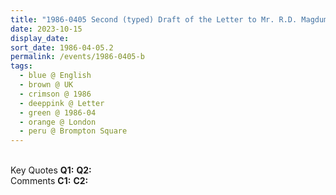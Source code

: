 ```yaml
---
title: "1986-0405 Second (typed) Draft of the Letter to Mr. R.D. Magdum (a Civil Engineer) with Handwritten Corrections, House, 48 Brompton Square, Knightsbridge, London, UK"
date: 2023-10-15
display_date: 
sort_date: 1986-04-05.2
permalink: /events/1986-0405-b
tags:
  - blue @ English
  - brown @ UK
  - crimson @ 1986
  - deeppink @ Letter
  - green @ 1986-04
  - orange @ London
  - peru @ Brompton Square
---
```


<br>

<wave-list>
  <list-title color="DarkSeaGreen" width="55">Key Quotes</list-title>
  <list-item color="BlanchedAlmond" width="280"><b>Q1:</b> <i></i></list-item>
  <list-item color="Lavender" width="280"><b>Q2:</b> <i></i></list-item>
</wave-list>

<br>

<wave-list>
  <list-title color="DarkSeaGreen" width="55">Comments</list-title>
  <list-item color="BlanchedAlmond" width="280"><b>C1:</b> <i></i></list-item>
  <list-item color="Lavender" width="280"><b>C2:</b> <i></i></list-item>
</wave-list>